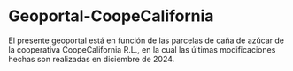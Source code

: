 # Geoportal-CoopeCalifornia
El presente geoportal está en función de las parcelas de caña de azúcar de la cooperativa CoopeCalifornia R.L., en la cual las últimas modificaciones hechas son realizadas en diciembre de 2024.
